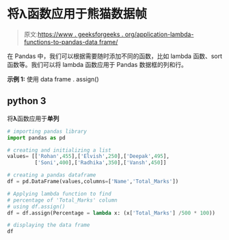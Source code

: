 # 将λ函数应用于熊猫数据帧

> 原文:[https://www . geeksforgeeks . org/application-lambda-functions-to-pandas-data frame/](https://www.geeksforgeeks.org/applying-lambda-functions-to-pandas-dataframe/)

在 Pandas 中，我们可以根据需要随时添加不同的函数，比如 lambda 函数、sort 函数等。我们可以将 lambda 函数应用于 Pandas 数据框的列和行。

**示例 1:** 使用 data frame . assign()

## python 3

将**λ**函数应用于**单列**

```py
# importing pandas library
import pandas as pd

# creating and initializing a list
values= [['Rohan',455],['Elvish',250],['Deepak',495],
         ['Soni',400],['Radhika',350],['Vansh',450]] 

# creating a pandas dataframe
df = pd.DataFrame(values,columns=['Name','Total_Marks'])

# Applying lambda function to find 
# percentage of 'Total_Marks' column 
# using df.assign()
df = df.assign(Percentage = lambda x: (x['Total_Marks'] /500 * 100))

# displaying the data frame
df
```
